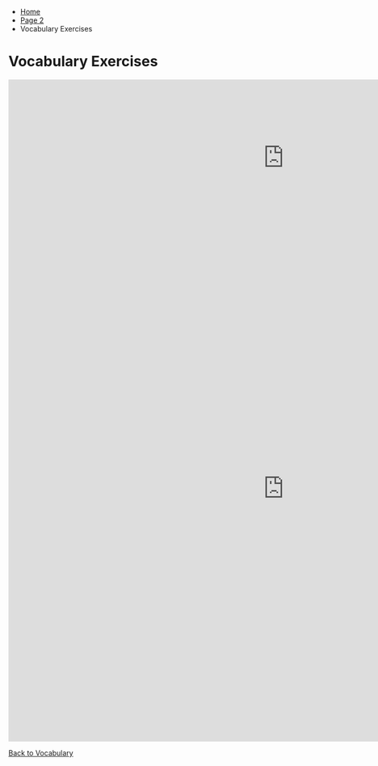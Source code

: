 <ul class="breadcrumb">
  <li><a href="index.html">Home</a></li>
  <li><a href="page2.html">Page 2</a></li>
  <li>Vocabulary Exercises</li>
</ul>



<h1>Vocabulary Exercises </h1>


<iframe src="https://h5p.org/h5p/embed/168626" width="1090" height="309" frameborder="0" allowfullscreen="allowfullscreen"></iframe><script src="https://h5p.org/sites/all/modules/h5p/library/js/h5p-resizer.js" charset="UTF-8"></script>



<iframe src="https://h5p.org/h5p/embed/168653" width="1090" height="1002" frameborder="0" allowfullscreen="allowfullscreen"></iframe><script src="https://h5p.org/sites/all/modules/h5p/library/js/h5p-resizer.js" charset="UTF-8"></script>








<p>
  <a style="float:left;" href="page2.html">Back to Vocabulary</a>
</p>
<div style="clear:both;"></div>
   
